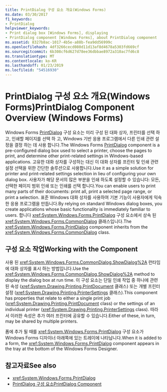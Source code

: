 ```yaml
---
title: PrintDialog 구성 요소 개요(Windows Forms)
ms.date: 03/30/2017
f1_keywords:
- PrintDialog
helpviewer_keywords:
- Print dialog box [Windows Forms], displaying
- PrintDialog component [Windows Forms], about PrintDialog component
ms.assetid: 8327b8ac-1017-4b5e-a88b-fea9dd56999c
ms.openlocfilehash: 4df3266cecd080d11d13af8d4678a5303fd669cf
ms.sourcegitcommit: 6b308cf6d627d78ee36dbbae8972a310ac7fd6c8
ms.translationtype: MT
ms.contentlocale: ko-KR
ms.lasthandoff: 01/23/2019
ms.locfileid: "54516930"
---
```

# <a name="printdialog-component-overview-windows-forms"></a><span data-ttu-id="aa4e3-102">PrintDialog 구성 요소 개요(Windows Forms)</span><span class="sxs-lookup"><span data-stu-id="aa4e3-102">PrintDialog Component Overview (Windows Forms)</span></span>
<span data-ttu-id="aa4e3-103">Windows Forms [PrintDialog](../../../../docs/framework/winforms/controls/printdialog-component-windows-forms.md) 구성 요소는 미리 구성 된 대화 상자, 프린터를 선택 하 고, 인쇄할 페이지를 선택 하 고, Windows 기반 응용 프로그램에서 다른 인쇄 관련 설정을 결정 하는 데 사용 합니다.</span><span class="sxs-lookup"><span data-stu-id="aa4e3-103">The Windows Forms [PrintDialog](../../../../docs/framework/winforms/controls/printdialog-component-windows-forms.md) component is a pre-configured dialog box used to select a printer, choose the pages to print, and determine other print-related settings in Windows-based applications.</span></span> <span data-ttu-id="aa4e3-104">고유한 대화 상자를 구성하는 대신 이 대화 상자를 프린터 및 인쇄 관련 설정 선택을 위한 간단한 솔루션으로 사용합니다.</span><span class="sxs-lookup"><span data-stu-id="aa4e3-104">Use it as a simple solution for printer and print-related settings selection in lieu of configuring your own dialog box.</span></span> <span data-ttu-id="aa4e3-105">사용자가 해당 문서의 많은 부분을 인쇄 하도록 설정할 수 있습니다: 모든, 선택한 페이지 범위 인쇄 또는 인쇄를 선택 합니다.</span><span class="sxs-lookup"><span data-stu-id="aa4e3-105">You can enable users to print many parts of their documents: print all, print a selected page range, or print a selection.</span></span> <span data-ttu-id="aa4e3-106">표준 Windows 대화 상자를 사용하여 기본 기능이 사용자에게 익숙한 응용 프로그램을 만듭니다.</span><span class="sxs-lookup"><span data-stu-id="aa4e3-106">By relying on standard Windows dialog boxes, you create applications whose basic functionality is immediately familiar to users.</span></span> <span data-ttu-id="aa4e3-107">합니다 <xref:System.Windows.Forms.PrintDialog> 구성 요소에서 상속 된 <xref:System.Windows.Forms.CommonDialog> 클래스입니다.</span><span class="sxs-lookup"><span data-stu-id="aa4e3-107">The <xref:System.Windows.Forms.PrintDialog> component inherits from the <xref:System.Windows.Forms.CommonDialog> class.</span></span>  
  
## <a name="working-with-the-component"></a><span data-ttu-id="aa4e3-108">구성 요소 작업</span><span class="sxs-lookup"><span data-stu-id="aa4e3-108">Working with the Component</span></span>  
 <span data-ttu-id="aa4e3-109">사용 된 <xref:System.Windows.Forms.CommonDialog.ShowDialog%2A> 런타임에 대화 상자를 표시 하는 방법입니다.</span><span class="sxs-lookup"><span data-stu-id="aa4e3-109">Use the <xref:System.Windows.Forms.CommonDialog.ShowDialog%2A> method to display the dialog box at run time.</span></span> <span data-ttu-id="aa4e3-110">이 구성 요소는 단일 인쇄 작업 중 하나에 관련 된 속성 (<xref:System.Drawing.Printing.PrintDocument> 클래스) 또는 개별 프린터 설정 (<xref:System.Drawing.Printing.PrinterSettings> 클래스).</span><span class="sxs-lookup"><span data-stu-id="aa4e3-110">This component has properties that relate to either a single print job (<xref:System.Drawing.Printing.PrintDocument> class) or the settings of an individual printer (<xref:System.Drawing.Printing.PrinterSettings> class).</span></span> <span data-ttu-id="aa4e3-111">따라서 이러한 속성은 추가 여러 프린터에 공유할 수 있습니다.</span><span class="sxs-lookup"><span data-stu-id="aa4e3-111">Either of these, in turn, may be shared by multiple printers.</span></span>  
  
 <span data-ttu-id="aa4e3-112">폼에 추가 될 때를 <xref:System.Windows.Forms.PrintDialog> 구성 요소가 Windows Forms 디자이너 아래쪽에 있는 트레이에 나타납니다.</span><span class="sxs-lookup"><span data-stu-id="aa4e3-112">When it is added to a form, the <xref:System.Windows.Forms.PrintDialog> component appears in the tray at the bottom of the Windows Forms Designer.</span></span>  
  
## <a name="see-also"></a><span data-ttu-id="aa4e3-113">참고자료</span><span class="sxs-lookup"><span data-stu-id="aa4e3-113">See also</span></span>
- <xref:System.Windows.Forms.PrintDialog>
- [<span data-ttu-id="aa4e3-114">PrintDialog 구성 요소</span><span class="sxs-lookup"><span data-stu-id="aa4e3-114">PrintDialog Component</span></span>](../../../../docs/framework/winforms/controls/printdialog-component-windows-forms.md)
